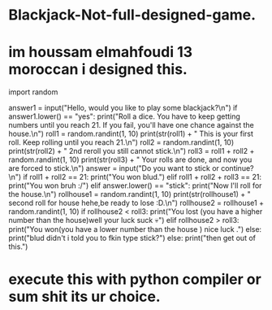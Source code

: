 # Blackjack-Not-full-designed-game.
# im houssam elmahfoudi 13 moroccan i designed this.
import random

answer1 = input("Hello, would you like to play some blackjack?\n")
if answer1.lower() == "yes":
    print("Roll a dice. You have to keep getting numbers until you reach 21. If you fail, you'll have one chance against the house.\n")
    roll1 = random.randint(1, 10)
    print(str(roll1) + " This is your first roll. Keep rolling until you reach 21.\n")
    roll2 = random.randint(1, 10)
    print(str(roll2) + " 2nd reroll you still cannot stick.\n")
    roll3 = roll1 + roll2 + random.randint(1, 10)
    print(str(roll3) + " Your rolls are done, and now you are forced to stick.\n")
    answer = input("Do you want to stick or continue?\n")
    if roll1 + roll2 == 21:
        print("You won blud.")
    elif roll1 + roll2 + roll3 == 21:
        print("You won bruh :/")
    elif answer.lower() == "stick":
        print("Now I'll roll for the house.\n")
        rollhouse1 = random.randint(1, 10)
        print(str(rollhouse1) + " second roll for house hehe,be ready to lose :D.\n")
        rollhouse2 = rollhouse1 + random.randint(1, 10)
        if rollhouse2 < roll3:
            print("You lost (you have a higher number than the house)well your luck suck :skull:")
        elif rollhouse2 > roll3:
            print("You won(you have a lower number than the house ) nice luck .")
    else:
        print("blud didn't i told you to fkin type stick?")
else:
    print("then get out of this.")



# execute this with python compiler or sum shit its ur choice.
